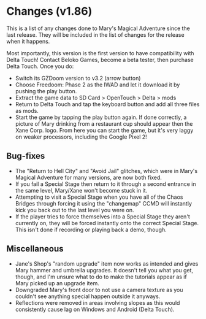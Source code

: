 # Changes (v1.86)
This is a list of any changes done to Mary's Magical Adventure since the last release. They will be included in the list of changes for the release when it happens.

Most importantly, this version is the first version to have compatibility with Delta Touch! Contact Beloko Games, become a beta tester, then purchase Delta Touch. Once you do:
* Switch its GZDoom version to v3.2 (arrow button)
* Choose Freedoom: Phase 2 as the IWAD and let it download it by pushing the play button.
* Extract the game data to SD Card > OpenTouch > Delta > mods
* Return to Delta Touch and tap the keyboard button and add all three files as mods.
* Start the game by tapping the play button again. If done correctly, a picture of Mary drinking from a restaurant cup should appear then the Xane Corp. logo. From here you can start the game, but it's very laggy on weaker processors, including the Google Pixel 2!

## Bug-fixes
* The "Return to Hell City" and "Avoid Jail" glitches, which were in Mary's Magical Adventure for many versions, are now both fixed.
* If you fail a Special Stage then return to it through a second entrance in the same level, Mary/Xane won't become stuck in it.
* Attempting to visit a Special Stage when you have all of the Chaos Bridges through forcing it using the "changemap" CCMD will instantly kick you back out to the last level you were on.
* If the player tries to force themselves into a Special Stage they aren't currently on, they will be forced instantly onto the correct Special Stage. This isn't done if recording or playing back a demo, though.
## Miscellaneous
* Jane's Shop's "random upgrade" item now works as intended and gives Mary hammer and umbrella upgrades. It doesn't tell you what you get, though, and I'm unsure what to do to make the tutorials appear as if Mary picked up an upgrade item.
* Downgraded Mary's front door to not use a camera texture as you couldn't see anything special happen outside it anyways.
* Reflections were removed in areas involving slopes as this would consistently cause lag on Windows and Android (Delta Touch).